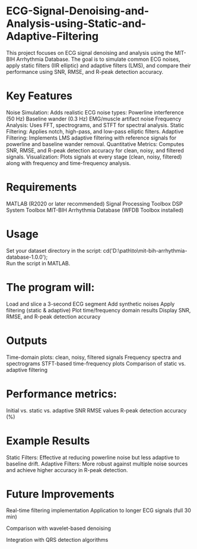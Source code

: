 # ECG-Signal-Denoising-and-Analysis-using-Static-and-Adaptive-Filtering
This project focuses on ECG signal denoising and analysis using the MIT-BIH Arrhythmia Database. The goal is to simulate common ECG noises, apply static filters (IIR elliptic) and adaptive filters (LMS), and compare their performance using SNR, RMSE, and R-peak detection accuracy.

# Key Features
Noise Simulation: Adds realistic ECG noise types:
Powerline interference (50 Hz)
Baseline wander (0.3 Hz)
EMG/muscle artifact noise
Frequency Analysis: Uses FFT, spectrograms, and STFT for spectral analysis.
Static Filtering: Applies notch, high-pass, and low-pass elliptic filters.
Adaptive Filtering: Implements LMS adaptive filtering with reference signals for powerline and baseline wander removal.
Quantitative Metrics: Computes SNR, RMSE, and R-peak detection accuracy for clean, noisy, and filtered signals.
Visualization: Plots signals at every stage (clean, noisy, filtered) along with frequency and time-frequency analysis.

# Requirements
MATLAB (R2020 or later recommended)
Signal Processing Toolbox
DSP System Toolbox
MIT-BIH Arrhythmia Database (WFDB Toolbox installed)

# Usage
Set your dataset directory in the script:
cd('D:\path\to\mit-bih-arrhythmia-database-1.0.0');  
Run the script in MATLAB.

# The program will:
Load and slice a 3-second ECG segment
Add synthetic noises
Apply filtering (static & adaptive)
Plot time/frequency domain results
Display SNR, RMSE, and R-peak detection accuracy

# Outputs
Time-domain plots: clean, noisy, filtered signals
Frequency spectra and spectrograms
STFT-based time-frequency plots
Comparison of static vs. adaptive filtering

# Performance metrics:
Initial vs. static vs. adaptive SNR
RMSE values
R-peak detection accuracy (%)

# Example Results
Static Filters: Effective at reducing powerline noise but less adaptive to baseline drift.
Adaptive Filters: More robust against multiple noise sources and achieve higher accuracy in R-peak detection.

# Future Improvements
Real-time filtering implementation
Application to longer ECG signals (full 30 min)

Comparison with wavelet-based denoising

Integration with QRS detection algorithms
